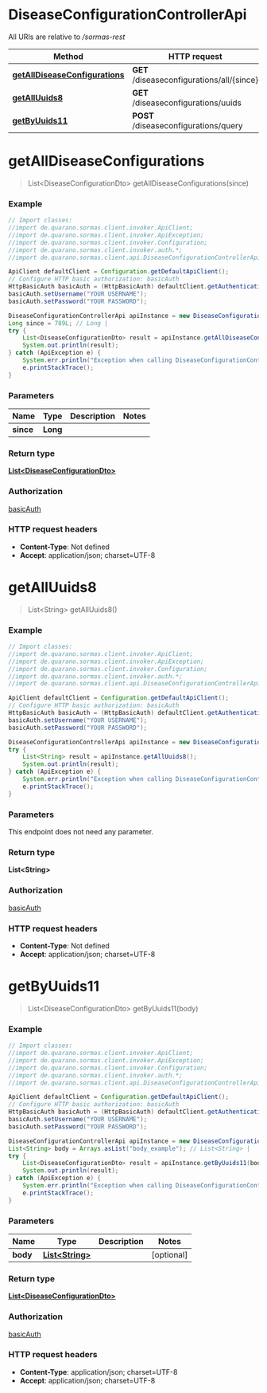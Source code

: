 # DiseaseConfigurationControllerApi

All URIs are relative to */sormas-rest*

Method | HTTP request | Description
------------- | ------------- | -------------
[**getAllDiseaseConfigurations**](DiseaseConfigurationControllerApi.md#getAllDiseaseConfigurations) | **GET** /diseaseconfigurations/all/{since} | 
[**getAllUuids8**](DiseaseConfigurationControllerApi.md#getAllUuids8) | **GET** /diseaseconfigurations/uuids | 
[**getByUuids11**](DiseaseConfigurationControllerApi.md#getByUuids11) | **POST** /diseaseconfigurations/query | 

<a name="getAllDiseaseConfigurations"></a>
# **getAllDiseaseConfigurations**
> List&lt;DiseaseConfigurationDto&gt; getAllDiseaseConfigurations(since)



### Example
```java
// Import classes:
//import de.quarano.sormas.client.invoker.ApiClient;
//import de.quarano.sormas.client.invoker.ApiException;
//import de.quarano.sormas.client.invoker.Configuration;
//import de.quarano.sormas.client.invoker.auth.*;
//import de.quarano.sormas.client.api.DiseaseConfigurationControllerApi;

ApiClient defaultClient = Configuration.getDefaultApiClient();
// Configure HTTP basic authorization: basicAuth
HttpBasicAuth basicAuth = (HttpBasicAuth) defaultClient.getAuthentication("basicAuth");
basicAuth.setUsername("YOUR USERNAME");
basicAuth.setPassword("YOUR PASSWORD");

DiseaseConfigurationControllerApi apiInstance = new DiseaseConfigurationControllerApi();
Long since = 789L; // Long | 
try {
    List<DiseaseConfigurationDto> result = apiInstance.getAllDiseaseConfigurations(since);
    System.out.println(result);
} catch (ApiException e) {
    System.err.println("Exception when calling DiseaseConfigurationControllerApi#getAllDiseaseConfigurations");
    e.printStackTrace();
}
```

### Parameters

Name | Type | Description  | Notes
------------- | ------------- | ------------- | -------------
 **since** | **Long**|  |

### Return type

[**List&lt;DiseaseConfigurationDto&gt;**](DiseaseConfigurationDto.md)

### Authorization

[basicAuth](../README.md#basicAuth)

### HTTP request headers

 - **Content-Type**: Not defined
 - **Accept**: application/json; charset=UTF-8

<a name="getAllUuids8"></a>
# **getAllUuids8**
> List&lt;String&gt; getAllUuids8()



### Example
```java
// Import classes:
//import de.quarano.sormas.client.invoker.ApiClient;
//import de.quarano.sormas.client.invoker.ApiException;
//import de.quarano.sormas.client.invoker.Configuration;
//import de.quarano.sormas.client.invoker.auth.*;
//import de.quarano.sormas.client.api.DiseaseConfigurationControllerApi;

ApiClient defaultClient = Configuration.getDefaultApiClient();
// Configure HTTP basic authorization: basicAuth
HttpBasicAuth basicAuth = (HttpBasicAuth) defaultClient.getAuthentication("basicAuth");
basicAuth.setUsername("YOUR USERNAME");
basicAuth.setPassword("YOUR PASSWORD");

DiseaseConfigurationControllerApi apiInstance = new DiseaseConfigurationControllerApi();
try {
    List<String> result = apiInstance.getAllUuids8();
    System.out.println(result);
} catch (ApiException e) {
    System.err.println("Exception when calling DiseaseConfigurationControllerApi#getAllUuids8");
    e.printStackTrace();
}
```

### Parameters
This endpoint does not need any parameter.

### Return type

**List&lt;String&gt;**

### Authorization

[basicAuth](../README.md#basicAuth)

### HTTP request headers

 - **Content-Type**: Not defined
 - **Accept**: application/json; charset=UTF-8

<a name="getByUuids11"></a>
# **getByUuids11**
> List&lt;DiseaseConfigurationDto&gt; getByUuids11(body)



### Example
```java
// Import classes:
//import de.quarano.sormas.client.invoker.ApiClient;
//import de.quarano.sormas.client.invoker.ApiException;
//import de.quarano.sormas.client.invoker.Configuration;
//import de.quarano.sormas.client.invoker.auth.*;
//import de.quarano.sormas.client.api.DiseaseConfigurationControllerApi;

ApiClient defaultClient = Configuration.getDefaultApiClient();
// Configure HTTP basic authorization: basicAuth
HttpBasicAuth basicAuth = (HttpBasicAuth) defaultClient.getAuthentication("basicAuth");
basicAuth.setUsername("YOUR USERNAME");
basicAuth.setPassword("YOUR PASSWORD");

DiseaseConfigurationControllerApi apiInstance = new DiseaseConfigurationControllerApi();
List<String> body = Arrays.asList("body_example"); // List<String> | 
try {
    List<DiseaseConfigurationDto> result = apiInstance.getByUuids11(body);
    System.out.println(result);
} catch (ApiException e) {
    System.err.println("Exception when calling DiseaseConfigurationControllerApi#getByUuids11");
    e.printStackTrace();
}
```

### Parameters

Name | Type | Description  | Notes
------------- | ------------- | ------------- | -------------
 **body** | [**List&lt;String&gt;**](String.md)|  | [optional]

### Return type

[**List&lt;DiseaseConfigurationDto&gt;**](DiseaseConfigurationDto.md)

### Authorization

[basicAuth](../README.md#basicAuth)

### HTTP request headers

 - **Content-Type**: application/json; charset=UTF-8
 - **Accept**: application/json; charset=UTF-8

